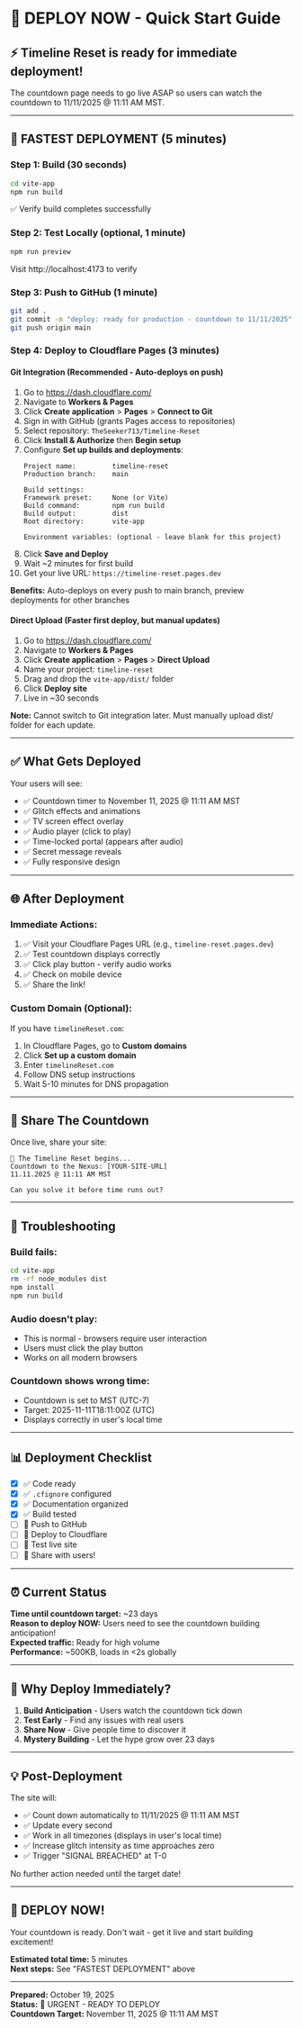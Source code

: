 # 🚨 DEPLOY NOW - Quick Start Guide

## ⚡ Timeline Reset is ready for immediate deployment!

The countdown page needs to go live ASAP so users can watch the countdown to 11/11/2025 @ 11:11 AM MST.

---

## 🚀 FASTEST DEPLOYMENT (5 minutes)

### Step 1: Build (30 seconds)
```bash
cd vite-app
npm run build
```
✅ Verify build completes successfully

### Step 2: Test Locally (optional, 1 minute)
```bash
npm run preview
```
Visit http://localhost:4173 to verify

### Step 3: Push to GitHub (1 minute)
```bash
git add .
git commit -m "deploy: ready for production - countdown to 11/11/2025"
git push origin main
```

### Step 4: Deploy to Cloudflare Pages (3 minutes)

#### Git Integration (Recommended - Auto-deploys on push)
1. Go to https://dash.cloudflare.com/
2. Navigate to **Workers & Pages**
3. Click **Create application** > **Pages** > **Connect to Git**
4. Sign in with GitHub (grants Pages access to repositories)
5. Select repository: `TheSeeker713/Timeline-Reset`
6. Click **Install & Authorize** then **Begin setup**
7. Configure **Set up builds and deployments**:
   ```
   Project name:         timeline-reset
   Production branch:    main
   
   Build settings:
   Framework preset:     None (or Vite)
   Build command:        npm run build
   Build output:         dist
   Root directory:       vite-app
   
   Environment variables: (optional - leave blank for this project)
   ```
8. Click **Save and Deploy**
9. Wait ~2 minutes for first build
10. Get your live URL: `https://timeline-reset.pages.dev`

**Benefits:** Auto-deploys on every push to main branch, preview deployments for other branches

#### Direct Upload (Faster first deploy, but manual updates)
1. Go to https://dash.cloudflare.com/
2. Navigate to **Workers & Pages**
3. Click **Create application** > **Pages** > **Direct Upload**
4. Name your project: `timeline-reset`
5. Drag and drop the `vite-app/dist/` folder
6. Click **Deploy site**
7. Live in ~30 seconds

**Note:** Cannot switch to Git integration later. Must manually upload dist/ folder for each update.

---

## ✅ What Gets Deployed

Your users will see:
- ✅ Countdown timer to November 11, 2025 @ 11:11 AM MST
- ✅ Glitch effects and animations
- ✅ TV screen effect overlay
- ✅ Audio player (click to play)
- ✅ Time-locked portal (appears after audio)
- ✅ Secret message reveals
- ✅ Fully responsive design

---

## 🌐 After Deployment

### Immediate Actions:
1. ✅ Visit your Cloudflare Pages URL (e.g., `timeline-reset.pages.dev`)
2. ✅ Test countdown displays correctly
3. ✅ Click play button - verify audio works
4. ✅ Check on mobile device
5. ✅ Share the link!

### Custom Domain (Optional):
If you have `timelineReset.com`:
1. In Cloudflare Pages, go to **Custom domains**
2. Click **Set up a custom domain**
3. Enter `timelineReset.com`
4. Follow DNS setup instructions
5. Wait 5-10 minutes for DNS propagation

---

## 📱 Share The Countdown

Once live, share your site:
```
🚨 The Timeline Reset begins...
Countdown to the Nexus: [YOUR-SITE-URL]
11.11.2025 @ 11:11 AM MST

Can you solve it before time runs out?
```

---

## 🔧 Troubleshooting

### Build fails:
```bash
cd vite-app
rm -rf node_modules dist
npm install
npm run build
```

### Audio doesn't play:
- This is normal - browsers require user interaction
- Users must click the play button
- Works on all modern browsers

### Countdown shows wrong time:
- Countdown is set to MST (UTC-7)
- Target: 2025-11-11T18:11:00Z (UTC)
- Displays correctly in user's local time

---

## 📊 Deployment Checklist

- [x] ✅ Code ready
- [x] ✅ `.cfignore` configured
- [x] ✅ Documentation organized
- [x] ✅ Build tested
- [ ] 🚀 Push to GitHub
- [ ] 🚀 Deploy to Cloudflare
- [ ] 🚀 Test live site
- [ ] 🚀 Share with users!

---

## ⏰ Current Status

**Time until countdown target:** ~23 days  
**Reason to deploy NOW:** Users need to see the countdown building anticipation!  
**Expected traffic:** Ready for high volume  
**Performance:** ~500KB, loads in <2s globally

---

## 🎯 Why Deploy Immediately?

1. **Build Anticipation** - Users watch the countdown tick down
2. **Test Early** - Find any issues with real users
3. **Share Now** - Give people time to discover it
4. **Mystery Building** - Let the hype grow over 23 days

---

## 💡 Post-Deployment

The site will:
- ✅ Count down automatically to 11/11/2025 @ 11:11 AM MST
- ✅ Update every second
- ✅ Work in all timezones (displays in user's local time)
- ✅ Increase glitch intensity as time approaches zero
- ✅ Trigger "SIGNAL BREACHED" at T-0

No further action needed until the target date!

---

## 🚀 DEPLOY NOW!

Your countdown is ready. Don't wait - get it live and start building excitement!

**Estimated total time:** 5 minutes  
**Next steps:** See "FASTEST DEPLOYMENT" above

---

**Prepared:** October 19, 2025  
**Status:** 🔴 URGENT - READY TO DEPLOY  
**Countdown Target:** November 11, 2025 @ 11:11 AM MST
